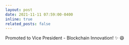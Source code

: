 ```yaml
---
layout: post
date: 2021-11-11 07:59:00-0400
inline: true
related_posts: false
---
```


Promoted to Vice President - Blockchain Innovation! :sparkles: :smile:
